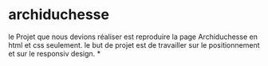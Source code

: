 # archiduchesse

le Projet que nous devions réaliser est reproduire la page Archiduchesse en html et css seulement.
le but de projet est de travailler sur le positionnement et sur le responsiv design.
*
